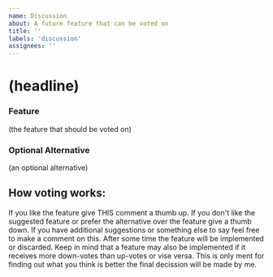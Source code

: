 ```yaml
---
name: Discussion
about: A future feature that can be voted on
title: ''
labels: 'discussion'
assignees: ''
---
```


# (headline)
### Feature
(the feature that should be voted on)

### Optional Alternative
(an optional alternative)

## How voting works:
If you like the feature give THIS comment a thumb up. If you don't like the suggested feature or prefer the alternative over the feature give a thumb down. If you have additional suggestions or something else to say feel free to make a comment on this. After some time the feature will be implemented or discarded. Keep in mind that a feature may also be implemented if it receives more down-votes than up-votes or vise versa. This is only ment for finding out what you think is better the final decission will be made by me.
